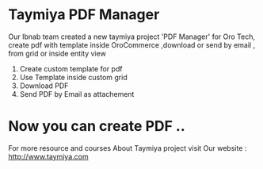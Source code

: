 # Taymiya PDF Manager
Our Ibnab team created a new taymiya project 'PDF Manager' for Oro Tech, create pdf with template inside OroCommerce ,download or send by email , from grid or inside entity view 

1. Create custom template for pdf
2. Use Template inside custom grid
3. Download PDF
4. Send PDF by Email as attachement

# Now you can create PDF ..

For more resource and courses About Taymiya project visit Our website :
http://www.taymiya.com

